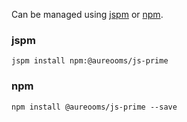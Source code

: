 Can be managed using
[jspm](http://jspm.io)
or [npm](https://github.com/npm/npm).

### jspm
```terminal
jspm install npm:@aureooms/js-prime
```

### npm
```terminal
npm install @aureooms/js-prime --save
```
